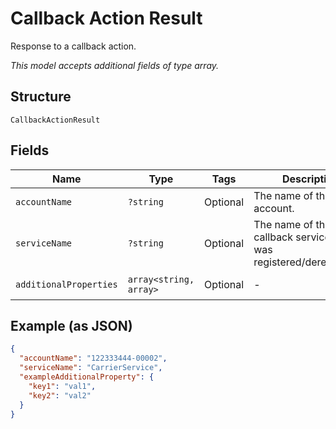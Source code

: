 
# Callback Action Result

Response to a callback action.

*This model accepts additional fields of type array.*

## Structure

`CallbackActionResult`

## Fields

| Name | Type | Tags | Description | Getter | Setter |
|  --- | --- | --- | --- | --- | --- |
| `accountName` | `?string` | Optional | The name of the billing account. | getAccountName(): ?string | setAccountName(?string accountName): void |
| `serviceName` | `?string` | Optional | The name of the callback service that was registered/deregistered. | getServiceName(): ?string | setServiceName(?string serviceName): void |
| `additionalProperties` | `array<string, array>` | Optional | - | findAdditionalProperty(string key): array | additionalProperty(string key, array value): void |

## Example (as JSON)

```json
{
  "accountName": "122333444-00002",
  "serviceName": "CarrierService",
  "exampleAdditionalProperty": {
    "key1": "val1",
    "key2": "val2"
  }
}
```

